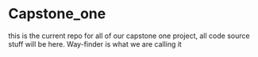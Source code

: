 # Capstone_one
this is the current repo for all of our capstone one project, all code source stuff will be here. Way-finder is what we are calling it 
